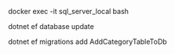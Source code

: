 docker exec -it sql_server_local bash


dotnet ef database update


dotnet ef migrations add AddCategoryTableToDb
